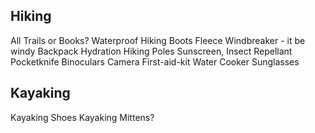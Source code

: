 ## Hiking

All Trails or Books?
Waterproof Hiking Boots
Fleece
Windbreaker - it be windy
Backpack
Hydration
Hiking Poles
Sunscreen, Insect Repellant
Pocketknife
Binoculars
Camera
First-aid-kit
Water Cooker
Sunglasses

## Kayaking

Kayaking Shoes
Kayaking Mittens?
